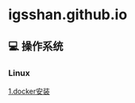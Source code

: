 # igsshan.github.io



## :computer: 操作系统

### Linux

[1.docker安装](https://github.com/igsshan/igsshan.github.io/blob/main/notes/1.Linux/1.docker%E4%BD%BF%E7%94%A8/docker%E5%AE%89%E8%A3%85.md)


